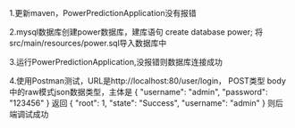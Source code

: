 
1.更新maven，PowerPredictionApplication没有报错

2.mysql数据库创建power数据库，建库语句
create database power;
将src/main/resources/power.sql导入数据库中

3.运行PowerPredictionApplication,没报错则数据库连接成功

4.使用Postman测试，URL是http://localhost:80/user/login，
POST类型
body中的raw模式json数据类型，主体是
{
"username": "admin",
"password": "123456"
}
返回
{
"root": 1,
"state": "Success",
"username": "admin"
}
则后端调试成功